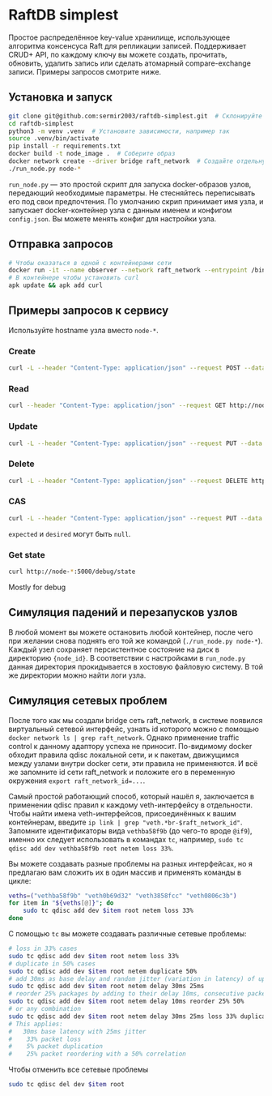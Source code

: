 # RaftDB simplest

Простое распределённое key-value хранилище, использующее алгоритма консенсуса Raft для репликации записей. Поддерживает CRUD+ API, по каждому ключу вы можете создать, прочитать, обновить, удалить запись или сделать атомарный compare-exchange записи. Примеры запросов смотрите ниже.

## Установка и запуск

```bash
git clone git@github.com:sermir2003/raftdb-simplest.git  # Склонируйте
cd raftdb-simplest
python3 -m venv .venv  # Установите зависимости, например так
source .venv/bin/activate
pip install -r requirements.txt
docker build -t node_image .  # Соберите образ
docker network create --driver bridge raft_network  # Создайте отдельную сеть для симуляции проблем
./run_node.py node-*
```

`run_node.py` — это простой скрипт для запуска docker-образов узлов, передающий необходимые параметры. Не стесняйтесь переписывать его под свои предпочтения. По умолчанию скрип принимает имя узла, и запускает docker-контейнер узла с данным именем и конфигом `config.json`. Вы можете менять конфиг для настройки узла.

## Отправка запросов

```bash
# Чтобы оказаться в одной с контейнерами сети
docker run -it --name observer --network raft_network --entrypoint /bin/sh alpine:latest
# В контейнере чтобы установить curl
apk update && apk add curl
```

## Примеры запросов к сервису

Используйте hostname узла вместо `node-*`.

### Create

```bash
curl -L --header "Content-Type: application/json" --request POST --data '{"value":123}' http://node-*:5000/items/abc
```

### Read

```bash
curl --header "Content-Type: application/json" --request GET http://node-*:5000/items/abc
```

### Update

```bash
curl -L --header "Content-Type: application/json" --request PUT --data '{"value":456}' http://node-*:5000/items/abc
```

### Delete

```bash
curl -L --header "Content-Type: application/json" --request DELETE http://node-*:5000/items/abc
```

### CAS

```bash
curl -L --header "Content-Type: application/json" --request PUT --data '{"expected":null,"desired":789}' http://node-*:5000/items/abc/cas
```

`expected` и `desired` могут быть `null`.

### Get state

```bash
curl http://node-*:5000/debug/state
```

Mostly for debug

## Симуляция падений и перезапусков узлов

В любой момент вы можете остановить любой контейнер, после чего при желании снова поднять его той же командой (`./run_node.py node-*`). Каждый узел сохраняет персистентное состояние на диск в директорию `{node_id}`. В соответствии с настройками в `run_node.py` данная директория прокидывается в хостовую файловую систему. В той же директории можно найти логи узла.

## Симуляция сетевых проблем

После того как мы создали bridge сеть raft_network, в системе появился виртуальный сетевой интерфейс, узнать id которого можно с помощью `docker network ls | grep raft_network`. Однако применение traffic control к данному адаптору успеха не приносит. По-видимому docker обходит правила qdisc локальной сети, и к пакетам, движущимся между узлами внутри docker сети, эти правила не применяются. И всё же запомните id сети raft_network и положите его в переменную окружения `export raft_network_id=...`.

Самый простой работающий способ, который нашёл я, заключается в применении qdisc правил к каждому veth-интерфейсу в отдельности. Чтобы найти имена veth-интерфейсов, присоединённых к вашим контейнерам, введите `ip link | grep "veth.*br-$raft_network_id"`. Запомните идентификаторы вида `vethba58f9b` (до чего-то вроде `@if9`), именно их следует использовать в командах `tc`, например, `sudo tc qdisc add dev vethba58f9b root netem loss 33%`.

Вы можете создавать разные проблемы на разных интерфейсах, но я предлагаю вам сложить их в один массив и применять команды в цикле:

```bash
veths=("vethba58f9b" "veth0b69d32" "veth3858fcc" "veth0806c3b")
for item in "${veths[@]}"; do
    sudo tc qdisc add dev $item root netem loss 33%
done
```

С помощью `tc` вы можете создавать различные сетевые проблемы:

```bash
# loss in 33% cases
sudo tc qdisc add dev $item root netem loss 33%
# duplicate in 50% cases
sudo tc qdisc add dev $item root netem duplicate 50%
# add 30ms as base delay and random jitter (variation in latency) of up to 25ms
sudo tc qdisc add dev $item root netem delay 30ms 25ms
# reorder 25% packages by adding to their delay 10ms, consecutive packets are reordered in 50% cases
sudo tc qdisc add dev $item root netem delay 10ms reorder 25% 50%
# or any combination
sudo tc qdisc add dev $item root netem delay 30ms 25ms loss 33% duplicate 5% reorder 25% 50%
# This applies:
#   30ms base latency with 25ms jitter
#    33% packet loss
#    5% packet duplication
#    25% packet reordering with a 50% correlation
```

Чтобы отменить все сетевые проблемы

```bash
sudo tc qdisc del dev $item root
```
